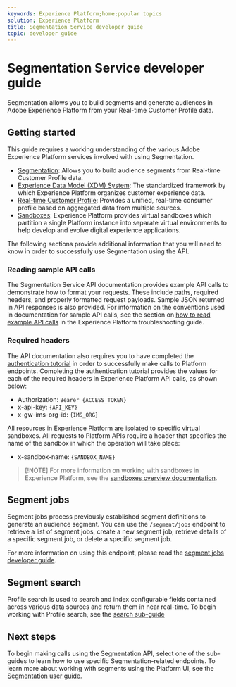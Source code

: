 ```yaml
---
keywords: Experience Platform;home;popular topics
solution: Experience Platform
title: Segmentation Service developer guide
topic: developer guide
---
```


# Segmentation Service developer guide

Segmentation allows you to build segments and generate audiences in Adobe Experience Platform from your Real-time Customer Profile data.

## Getting started

This guide requires a working understanding of the various Adobe Experience Platform services involved with using Segmentation.

- [Segmentation](../home.md): Allows you to build audience segments from Real-time Customer Profile data.
- [Experience Data Model (XDM) System](../../xdm/home.md): The standardized framework by which Experience Platform organizes customer experience data.
- [Real-time Customer Profile](../../profile/home.md): Provides a unified, real-time consumer profile based on aggregated data from multiple sources.
- [Sandboxes](../../sandboxes/home.md): Experience Platform provides virtual sandboxes which partition a single Platform instance into separate virtual environments to help develop and evolve digital experience applications.

The following sections provide additional information that you will need to know in order to successfully use Segmentation using the API.

### Reading sample API calls

The Segmentation Service API documentation provides example API calls to demonstrate how to format your requests. These include paths, required headers, and properly formatted request payloads. Sample JSON returned in API responses is also provided. For information on the conventions used in documentation for sample API calls, see the section on [how to read example API calls](../../landing/troubleshooting.md#how-do-i-format-an-api-request) in the Experience Platform troubleshooting guide.

### Required headers

The API documentation also requires you to have completed the [authentication tutorial](../../tutorials/authentication.md) in order to successfully make calls to Platform endpoints. Completing the authentication tutorial provides the values for each of the required headers in Experience Platform API calls, as shown below:

- Authorization: `Bearer {ACCESS_TOKEN}`
- x-api-key: `{API_KEY}`
- x-gw-ims-org-id: `{IMS_ORG}`

All resources in Experience Platform are isolated to specific virtual sandboxes. All requests to Platform APIs require a header that specifies the name of the sandbox in which the operation will take place:

- x-sandbox-name: `{SANDBOX_NAME}`
  
>[!NOTE] For more information on working with sandboxes in Experience Platform, see the [sandboxes overview documentation](../../sandboxes/home.md).

<!-- ## Estimates

Estimates provides statistical information for a segment definition, such as projected audience size and confidence interval. You can use the `/estimate` endpoint to view an estimate of a segment definition. 

For more information on using this endpoint, please read the [estimates developer guide](./estimates.md). 

## Export jobs

Export jobs are asynchronous processes that are used to persist audience segment members to datasets. You can use the `/export/jobs` endpoint to retrieve all export jobs, create a new export job, retrieve details of a specific export job, or cancel a specific export job.

For more information on using this endpoint, please read the [export jobs developer guide](./export-jobs.md).

## Previews

Previews provide a paginated list of qualifying profiles for a segment definition, allowing you to compare the results against what you expect. You can use the `/preview` endpoint to create a new preview job, look up results of a specific preview job, or delete a specific preview job.

For more information on using this endpoint, please read the [previews developer guide](./previews.md).

## PQL conversions

Profile Query Language (PQL) conversions allows you to convert your formatting between `pql/text` and `pql/json`. You can do this by using the `/segment/conversion` endpoint.

For more information on using this endpoint, please read the [PQL conversions developer guide](./pql-conversions.md).

## Schedules

Schedules are a tool that can be used to automatically run export jobs once a day. You can use the `/config/schedules` endpoint to retrieve a list of schedules, create a new schedule, retrieve details of a specific schedule, update a specific schedule, or delete a specific schedule. 

For more information on using this endpoint, please read the [schedules developer guide](./schedules.md).

## Segment definitions

Segment definitions define which profiles will be part of which audience segments. You can use the `/segment/definitions` endpoint to retrieve a list of segment definitions, create a new segment definition, retrieve details of a specific segment definition, delete a specific segment definition, or overwrite details of a specific segment definition.

For more information on using this endpoint, please read the [segment definitions developer guide](./segment-definitions.md). -->

## Segment jobs

Segment jobs process previously established segment definitions to generate an audience segment. You can use the `/segment/jobs` endpoint to retrieve a list of segment jobs, create a new segment job, retrieve details of a specific segment job, or delete a specific segment job.

For more information on using this endpoint, please read the [segment jobs developer guide](./segment-jobs.md).

## Segment search

Profile search is used to search and index configurable fields contained across various data sources and return them in near real-time. To begin working with Profile search, see the [search sub-guide](profile-search.md)


## Next steps

To begin making calls using the Segmentation API, select one of the sub-guides to learn how to use specific Segmentation-related endpoints. To learn more about working with segments using the Platform UI, see the [Segmentation user guide](../ui/overview.md).